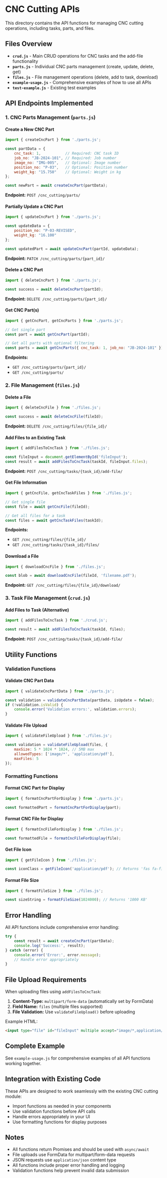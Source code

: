 # CNC Cutting APIs

This directory contains the API functions for managing CNC cutting operations, including tasks, parts, and files.

## Files Overview

- **`crud.js`** - Main CRUD operations for CNC tasks and the add-file functionality
- **`parts.js`** - Individual CNC parts management (create, update, delete, get)
- **`files.js`** - File management operations (delete, add to task, download)
- **`example-usage.js`** - Comprehensive examples of how to use all APIs
- **`test-example.js`** - Existing test examples

## API Endpoints Implemented

### 1. CNC Parts Management (`parts.js`)

#### Create a New CNC Part
```javascript
import { createCncPart } from './parts.js';

const partData = {
    cnc_task: 1,           // Required: CNC task ID
    job_no: "JB-2024-101", // Required: Job number
    image_no: "IMG-005",   // Optional: Image number
    position_no: "P-03",   // Optional: Position number
    weight_kg: "15.750"    // Optional: Weight in kg
};

const newPart = await createCncPart(partData);
```

**Endpoint:** `POST /cnc_cutting/parts/`

#### Partially Update a CNC Part
```javascript
import { updateCncPart } from './parts.js';

const updateData = {
    position_no: "P-03-REVISED",
    weight_kg: "16.100"
};

const updatedPart = await updateCncPart(partId, updateData);
```

**Endpoint:** `PATCH /cnc_cutting/parts/{part_id}/`

#### Delete a CNC Part
```javascript
import { deleteCncPart } from './parts.js';

const success = await deleteCncPart(partId);
```

**Endpoint:** `DELETE /cnc_cutting/parts/{part_id}/`

#### Get CNC Part(s)
```javascript
import { getCncPart, getCncParts } from './parts.js';

// Get single part
const part = await getCncPart(partId);

// Get all parts with optional filtering
const parts = await getCncParts({ cnc_task: 1, job_no: "JB-2024-101" });
```

**Endpoints:** 
- `GET /cnc_cutting/parts/{part_id}/`
- `GET /cnc_cutting/parts/`

### 2. File Management (`files.js`)

#### Delete a File
```javascript
import { deleteCncFile } from './files.js';

const success = await deleteCncFile(fileId);
```

**Endpoint:** `DELETE /cnc_cutting/files/{file_id}/`

#### Add Files to an Existing Task
```javascript
import { addFilesToCncTask } from './files.js';

const fileInput = document.getElementById('fileInput');
const result = await addFilesToCncTask(taskId, fileInput.files);
```

**Endpoint:** `POST /cnc_cutting/tasks/{task_id}/add-file/`

#### Get File Information
```javascript
import { getCncFile, getCncTaskFiles } from './files.js';

// Get single file
const file = await getCncFile(fileId);

// Get all files for a task
const files = await getCncTaskFiles(taskId);
```

**Endpoints:**
- `GET /cnc_cutting/files/{file_id}/`
- `GET /cnc_cutting/tasks/{task_id}/files/`

#### Download a File
```javascript
import { downloadCncFile } from './files.js';

const blob = await downloadCncFile(fileId, 'filename.pdf');
```

**Endpoint:** `GET /cnc_cutting/files/{file_id}/download/`

### 3. Task File Management (`crud.js`)

#### Add Files to Task (Alternative)
```javascript
import { addFilesToCncTask } from './crud.js';

const result = await addFilesToCncTask(taskId, files);
```

**Endpoint:** `POST /cnc_cutting/tasks/{task_id}/add-file/`

## Utility Functions

### Validation Functions

#### Validate CNC Part Data
```javascript
import { validateCncPartData } from './parts.js';

const validation = validateCncPartData(partData, isUpdate = false);
if (!validation.isValid) {
    console.error('Validation errors:', validation.errors);
}
```

#### Validate File Upload
```javascript
import { validateFileUpload } from './files.js';

const validation = validateFileUpload(files, {
    maxSize: 5 * 1024 * 1024, // 5MB max
    allowedTypes: ['image/*', 'application/pdf'],
    maxFiles: 5
});
```

### Formatting Functions

#### Format CNC Part for Display
```javascript
import { formatCncPartForDisplay } from './parts.js';

const formattedPart = formatCncPartForDisplay(part);
```

#### Format CNC File for Display
```javascript
import { formatCncFileForDisplay } from './files.js';

const formattedFile = formatCncFileForDisplay(file);
```

#### Get File Icon
```javascript
import { getFileIcon } from './files.js';

const iconClass = getFileIcon('application/pdf'); // Returns 'fas fa-file-pdf'
```

#### Format File Size
```javascript
import { formatFileSize } from './files.js';

const sizeString = formatFileSize(1024000); // Returns '1000 KB'
```

## Error Handling

All API functions include comprehensive error handling:

```javascript
try {
    const result = await createCncPart(partData);
    console.log('Success:', result);
} catch (error) {
    console.error('Error:', error.message);
    // Handle error appropriately
}
```

## File Upload Requirements

When uploading files using `addFilesToCncTask`:

1. **Content-Type:** `multipart/form-data` (automatically set by FormData)
2. **Field Name:** `files` (multiple files supported)
3. **File Validation:** Use `validateFileUpload()` before uploading

Example HTML:
```html
<input type="file" id="fileInput" multiple accept="image/*,application/pdf">
```

## Complete Example

See `example-usage.js` for comprehensive examples of all API functions working together.

## Integration with Existing Code

These APIs are designed to work seamlessly with the existing CNC cutting module:

- Import functions as needed in your components
- Use validation functions before API calls
- Handle errors appropriately in your UI
- Use formatting functions for display purposes

## Notes

- All functions return Promises and should be used with `async/await`
- File uploads use FormData for multipart/form-data requests
- JSON requests use `application/json` content type
- All functions include proper error handling and logging
- Validation functions help prevent invalid data submission

